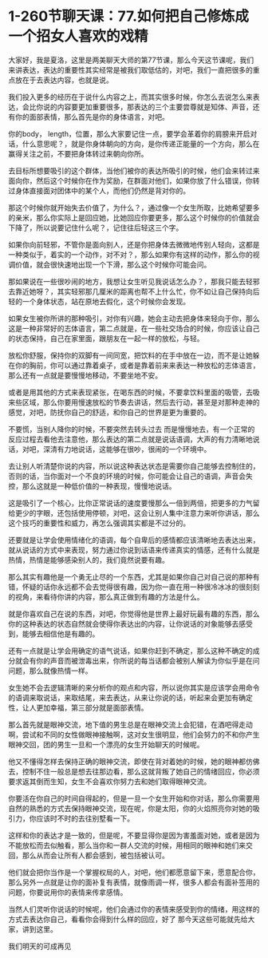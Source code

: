 # 1-260节聊天课：77.如何把自己修炼成一个招女人喜欢的戏精

大家好，我是夏洛，这里是两美聊天大师的第77节课，那么今天这节课呢，我们来讲表达，表达的重要性其实经常是被我们取低估的，对吧，我们一直把很多的重点放在于去表达内容，也就是说。

我们投入更多的经历在于说什么内容之上，而其实很多时候，你怎么去说怎么来表达，会比你说的内容要更加重要很多，那表达的三个主要尝尊就是知体、声音，还有你的面部表情，那么首先是你的身体语言，对吧。

你的body， length，位置，那么大家要记住一点，要学会革着你的肩膀来开启对话，什么意思呢？，就是你身体朝向的方向，是你传递正能量的一个方向，那么在赢得关注之前，不要把身体转过来朝向你所。

去目标所想要吸引的这个群体，当他们被你的表达所吸引的时候，他们会来转过来面向你，然后这个时候你在作为奖励，在群面对他们，如果你放了什么错误，你转过身体直接面对团体中的某个人，而他们仍然是背对你的。

那这个时候你就开始失去价值了，为什么？，通过像一个女生所取，比她希望要多的亲米，那么你实际上是回应她，比她回应你要更多，那么这个时候你的价值就会下降了，所以说要记住什么呢？，记住往后轻这三个字。

如果你向前轻邪，不管你是面向别人，还是你把身体去微微地传别人轻向，这都是一种类似于，着实的一个动作，对不对？，那么如果你有这样的动作，那么你的视调价值，就会很快速地出现一个下滑，那么这个时候你可能会问。

那如果说在一些很吵闹的地方，我想让女生听见我说话怎么办？，那我只能去轻邪去靠近她呀？，其实轻邪那几厘米的距离也帮不上什么忙，你不如让自己保持向后轻的一个身体状态，站在原地去假化，这个时候你会发现。

如果女生被你所讲的那种吸引，对你有兴趣，她会主动去把身体来轻向于你，那么这是一种非常好的志体语言，第二点就是，在一些社交场合的时候，你应该让自己的状态保持，自己在家里面，跟朋友在一起一样的放松，与轻。

放松你舒服，保持你的双脚有一间同宽，把饮料的在手中放在一边，而不是让她躲在你的胸前，你可以通过靠着桌子，或者是靠着前来来表达一种放松的志体语言，那么还有一点就是要慢慢地移动，不要坐地不安。

或者是用其他的方式来表现紧张，在喝东西的时候，不要拿饮料里面的吸管，去吸来些区域，那么你要用慢速放松的节奏去讲话，然后去行动，甚至是对那种走神的感觉，对吧，防抚你自己的舒适，和你自己的世界是更为重要的。

不要慌，当别人降你的时候，不要突然去转头过去 而是慢慢地去，有一个正常的反应过程去看他去注意他，那么表达的第二点就是说话语调，大声的有力清晰地说话，对吧，深清有力地说话，这能够在很吵，很闹的一个环境中。

去让别人听清楚你说的内容，所以说这种表达状态是需要你自己能够去控制住的，否则的话，当你面对一个不良的环境的时候，你可能会让自己的语调，声音会失控，那么这就是一种低价值的一种表现，慢慢地说话。

这是吸引了一个核心，比你正常说话的速度要慢那么一倍到两倍，把更多的力气留给更少的字眼，还包括使用停顿，对吧，这会让别人集中注意力来听你讲话，那么这个技巧的重要性和威力，再怎么强调其实都是不过分的。

还要就是让学会使用情绪化的语调，每个自卑后的感情都应该清晰地去表达出来，就从说话的方式中来表现，努力通过你说到话语来传递真实的情感，还有什么就是热情，热情是能够感染别人的，我们竟然说要有趣。

那么其实有趣他是一个勇无止尽的一个东西，尤其是如果你自己对自己说的那种有错，怀疑的话你永远都不会去觉得很有趣，因为你一直在用一种很冷冰冰的很刻刻的视角，来看待你讲的内容，那么真正做到有趣的方法是什么。

就是你喜欢自己在说的东西，对吧，你觉得他是世界上最好玩最有趣的东西，那么你的这种表达的状态自然就会使得你表达出的内容，让你说话的对象能够去感受到，能够去相信他是有趣的。

还有一点就是让学会用确定的语气说话，如果你赶到不确定，那么这种不确定的成分就会有你的声音而被泄毒出来，你所说的每当话都会被别人解读为你似乎是在问问题，那么就像热情一样。

女生她不会去逻辑清晰的来分析你的观点和内容，所以说你其实是应该学会用命令的语调来取说话，来取结尾，来去表达，从来让你说的话，听起来会更加有确定性，让人更加幸福，第三部分就是面部表情。

那么首先就是眼神交流，地下值的男生总是在眼神交流上会犯错，在酒吧得走动啊，尝试和不同的女性做眼神接触啊，这对女生很明显，他们会努力的不和你产生眼神交回，团的男生一旦和一个漂亮的女生开始聊天的时候呢。

他又不懂得怎样去保持正确的眼神交流，即使在背对着她的时候，她的眼神都仿佛去，控制不住一般总是想去往那边看，那么这就背叛了她自己的情绪回应，你必须要求返其倒而生知，女生不会喜欢你努力去和她们取得眼神交流。

你要活在你自己的时间自得起的，但是一旦一个女生开始和你对话，那么你需要用自然的熟悉的方式去保持眼神交流，现在呢，你是太阳，你的火焰照亮你对她的吸引力，你应该时不时的去往别墅看一下。

这样和你的表达才是一致的，但是呢，不要显得你是因为害羞面对她，或者是因为不能放松而去似触看，那么当你和一群人交流的时候，用相同的眼神和她们来交回，那么从而会让所有人都会感到，被包括被认可。

他们就会把你当作是一个掌握权局的人，对吧，他们都愿意留下来，愿意配合你，那么另外一点就是让你的面补复有表情，就像雨调一样，很多人都会有面补签用的问题，你要说用你的表情来传拿感情。

当然人们灵听你说话的时候呢，他们会通过你的表情来感受到你的情绪，用这样的方式去表达你自己，看看你会得到什么样的回应，好了 那今天这些可能就先给大家，讲到这里。

我们明天的可成再见